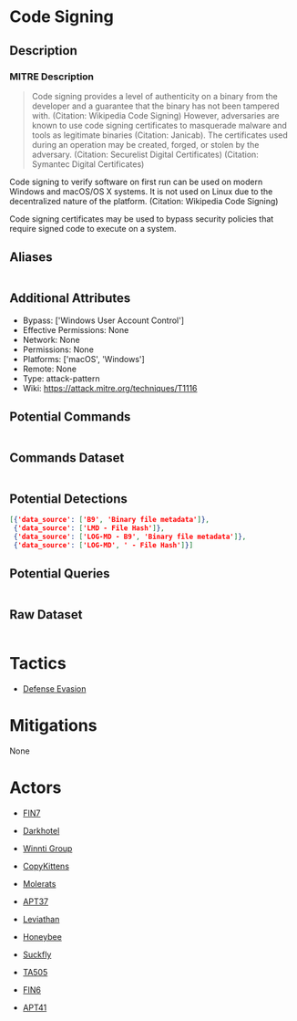 
# Code Signing

## Description

### MITRE Description

> Code signing provides a level of authenticity on a binary from the developer and a guarantee that the binary has not been tampered with. (Citation: Wikipedia Code Signing) However, adversaries are known to use code signing certificates to masquerade malware and tools as legitimate binaries (Citation: Janicab). The certificates used during an operation may be created, forged, or stolen by the adversary. (Citation: Securelist Digital Certificates) (Citation: Symantec Digital Certificates)

Code signing to verify software on first run can be used on modern Windows and macOS/OS X systems. It is not used on Linux due to the decentralized nature of the platform. (Citation: Wikipedia Code Signing)

Code signing certificates may be used to bypass security policies that require signed code to execute on a system.

## Aliases

```

```

## Additional Attributes

* Bypass: ['Windows User Account Control']
* Effective Permissions: None
* Network: None
* Permissions: None
* Platforms: ['macOS', 'Windows']
* Remote: None
* Type: attack-pattern
* Wiki: https://attack.mitre.org/techniques/T1116

## Potential Commands

```

```

## Commands Dataset

```

```

## Potential Detections

```json
[{'data_source': ['B9', 'Binary file metadata']},
 {'data_source': ['LMD - File Hash']},
 {'data_source': ['LOG-MD - B9', 'Binary file metadata']},
 {'data_source': ['LOG-MD', ' - File Hash']}]
```

## Potential Queries

```json

```

## Raw Dataset

```json

```

# Tactics


* [Defense Evasion](../tactics/Defense-Evasion.md)


# Mitigations

None

# Actors


* [FIN7](../actors/FIN7.md)

* [Darkhotel](../actors/Darkhotel.md)
    
* [Winnti Group](../actors/Winnti-Group.md)
    
* [CopyKittens](../actors/CopyKittens.md)
    
* [Molerats](../actors/Molerats.md)
    
* [APT37](../actors/APT37.md)
    
* [Leviathan](../actors/Leviathan.md)
    
* [Honeybee](../actors/Honeybee.md)
    
* [Suckfly](../actors/Suckfly.md)
    
* [TA505](../actors/TA505.md)
    
* [FIN6](../actors/FIN6.md)
    
* [APT41](../actors/APT41.md)
    
